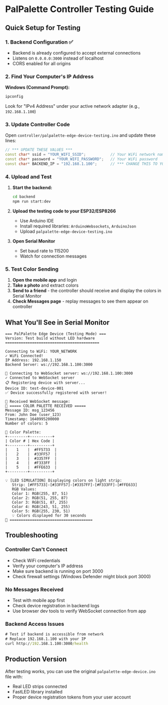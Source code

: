 # PalPalette Controller Testing Guide

## Quick Setup for Testing

### 1. Backend Configuration ✅

- Backend is already configured to accept external connections
- Listens on `0.0.0.0:3000` instead of localhost
- CORS enabled for all origins

### 2. Find Your Computer's IP Address

**Windows (Command Prompt):**

```cmd
ipconfig
```

Look for "IPv4 Address" under your active network adapter (e.g., `192.168.1.100`)

### 3. Update Controller Code

Open `controller/palpalette-edge-device-testing.ino` and update these lines:

```cpp
// *** UPDATE THESE VALUES ***
const char* ssid = "YOUR_WIFI_SSID";           // Your WiFi network name
const char* password = "YOUR_WIFI_PASSWORD";   // Your WiFi password
const char* BACKEND_IP = "192.168.1.100";      // *** CHANGE THIS TO YOUR COMPUTER'S IP ***
```

### 4. Upload and Test

1. **Start the backend:**

   ```cmd
   cd backend
   npm run start:dev
   ```

2. **Upload the testing code to your ESP32/ESP8266**

   - Use Arduino IDE
   - Install required libraries: `ArduinoWebsockets`, `ArduinoJson`
   - Upload `palpalette-edge-device-testing.ino`

3. **Open Serial Monitor**
   - Set baud rate to 115200
   - Watch for connection messages

### 5. Test Color Sending

1. **Open the mobile app** and login
2. **Take a photo** and extract colors
3. **Send to a friend** - the controller should receive and display the colors in Serial Monitor
4. **Check Messages page** - replay messages to see them appear on controller

## What You'll See in Serial Monitor

```
=== PalPalette Edge Device (Testing Mode) ===
Version: Test build without LED hardware
==========================================

Connecting to WiFi: YOUR_NETWORK
✓ WiFi Connected!
IP Address: 192.168.1.150
Backend Server: ws://192.168.1.100:3000

🔌 Connecting to WebSocket server: ws://192.168.1.100:3000
✓ Connected to WebSocket server
📋 Registering device with server...
Device ID: test-device-001
✅ Device successfully registered with server!

📨 Received WebSocket message:
🎨 ===== COLOR PALETTE RECEIVED =====
Message ID: msg_123456
From: John Doe (user_123)
Timestamp: 1640995200000
Number of colors: 5

🌈 Color Palette:
+---------+----------+
| Color # | Hex Code |
+---------+----------+
|    1    |  #FF5733  |
|    2    |  #33FF57  |
|    3    |  #3357FF  |
|    4    |  #F333FF  |
|    5    |  #FFE633  |
+---------+----------+

💡 [LED SIMULATION] Displaying colors on light strip:
   Strip: [#FF5733]-[#33FF57]-[#3357FF]-[#F333FF]-[#FFE633]
   RGB Values:
   Color 1: RGB(255, 87, 51)
   Color 2: RGB(51, 255, 87)
   Color 3: RGB(51, 87, 255)
   Color 4: RGB(243, 51, 255)
   Color 5: RGB(255, 230, 51)
   💡 Colors displayed for 30 seconds
🎨 =====================================
```

## Troubleshooting

### Controller Can't Connect

- Check WiFi credentials
- Verify your computer's IP address
- Make sure backend is running on port 3000
- Check firewall settings (Windows Defender might block port 3000)

### No Messages Received

- Test with mobile app first
- Check device registration in backend logs
- Use browser dev tools to verify WebSocket connection from app

### Backend Access Issues

```cmd
# Test if backend is accessible from network
# Replace 192.168.1.100 with your IP
curl http://192.168.1.100:3000/health
```

## Production Version

After testing works, you can use the original `palpalette-edge-device.ino` file with:

- Real LED strips connected
- FastLED library installed
- Proper device registration tokens from your user account
